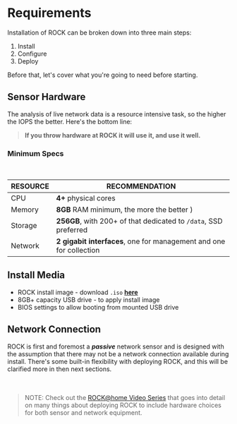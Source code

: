 # Requirements

Installation of ROCK can be broken down into three main steps:  

1. Install
1. Configure
1. Deploy

Before that, let's cover what you're going to need before starting.  


## Sensor Hardware

The analysis of live network data is a resource intensive task, so the higher
the IOPS the better.  Here's the bottom line:

> **If you throw hardware at ROCK it will use it, and use it well.**


### Minimum Specs
<br>

|   RESOURCE  |     RECOMMENDATION |
| ----------- | ------------------ |
| CPU         | **4+** physical cores |
| Memory      | **8GB** RAM minimum, the more the better ) |
| Storage     | **256GB**, with 200+ of that dedicated to `/data`, SSD preferred |
| Network     | **2 gigabit interfaces**, one for management and one for collection |


## Install Media

- ROCK install image - download `.iso` **[here](https://download.rocknsm.io/isos/stable/)**
- 8GB+ capacity USB drive - to apply install image
- BIOS settings to allow booting from mounted USB drive


## Network Connection

ROCK is first and foremost a _**passive**_ network sensor and is designed with
the assumption that there may not be a network connection available during
install. There's some built-in flexibility with deploying ROCK, and this will
be clarified more in then next sections.  
<br>
<br>

> NOTE: Check out the [ROCK@home Video Series](https://www.youtube.com/channel/UCUD0VHMKqPkdnJshsngZq9Q) that goes into detail on many things about deploying ROCK to include hardware choices for both sensor and network equipment.
